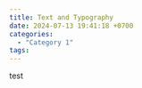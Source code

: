 ```yaml
---
title: Text and Typography
date: 2024-07-13 19:41:18 +0700
categories:
  - "Category 1"
tags:
---
```

test